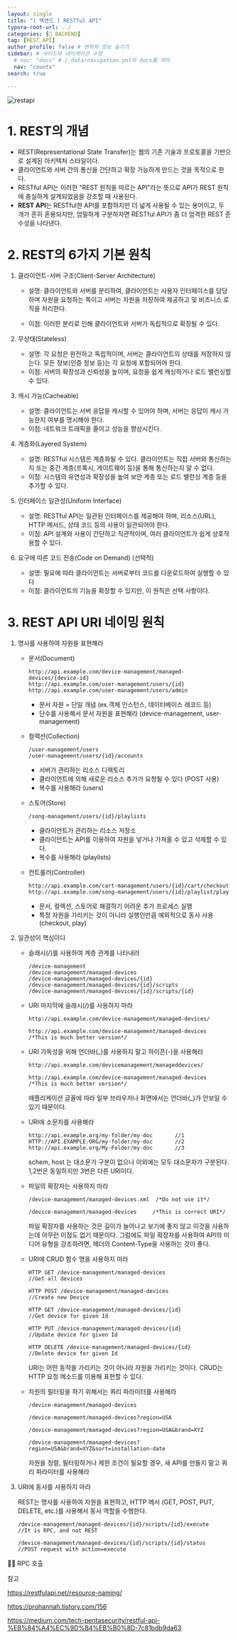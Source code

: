 ```yaml
---
layout: single
title: "[ 백엔드 ] RESTful API"
typora-root-url: ../
categories: [📌 BACKEND]
tag: [REST API]
author_profile: false # 연락처 정보 숨기기
sidebar: # 사이드바 네이게이션 수정
  # nav: "docs" # /_data/navigation.yml의 docs를 의미
  nav: "counts"
search: true

---
```


![restapi](/images/2024-08-23-first/restapi.png)

# 1. REST의 개념

- REST(Representational State Transfer)는 웹의 기존 기술과 프로토콜을 기반으로 설계된 아키텍처 스타일이다.
- 클라이언트와 서버 간의 통신을 간단하고 확장 가능하게 만드는 것을 목적으로 한다.
- RESTful API는 이러한 "REST 원칙을 따르는 API"라는 뜻으로 API가 REST 원칙에 충실하게 설계되었음을 강조할 때 사용된다.
- **REST API**는 RESTful한 API를 포함하지만 더 넓게 사용될 수 있는 용어이고, 두 개가 흔히 혼용되지만, 엄밀하게 구분하자면 RESTful API가 좀 더 엄격한 REST 준수성을 나타낸다.



# 2. REST의 6가지 기본 원칙

1. 클라이언트-서버 구조(Client-Server Architecture)

   - 설명: 클라이언트와 서버를 분리하여, 클라이언트는 사용자 인터페이스를 담당하며 자원을 요청하는 쪽이고 서버는 자원을 저장하여 제공하고 및 비즈니스 로직을 처리한다.

   - 이점: 이러한 분리로 인해 클라이언트와 서버가 독립적으로 확장될 수 있다.

2. 무상태(Stateless)

   - 설명: 각 요청은 완전하고 독립적이며, 서버는 클라이언트의 상태를 저장하지 않는다. 모든 정보(인증 정보 등)는 각 요청에 포함되어야 한다.
   - 이점: 서버의 확장성과 신뢰성을 높이며, 요청을 쉽게 캐싱하거나 로드 밸런싱할 수 있다.

3. 캐시 가능(Cacheable)

   - 설명: 클라이언트는 서버 응답을 캐시할 수 있어야 하며, 서버는 응답이 캐시 가능한지 여부를 명시해야 한다.
   - 이점: 네트워크 트래픽을 줄이고 성능을 향상시킨다.

4. 계층화(Layered System)

   - 설명: RESTful 시스템은 계층화될 수 있다. 클라이언트는 직접 서버와 통신하는지 또는 중간 계층(프록시, 게이트웨이 등)을 통해 통신하는지 알 수 없다.
   - 이점: 시스템의 유연성과 확장성을 높여 보안 계층 또는 로드 밸런싱 계층 등을 추가할 수 있다.

5. 인터페이스 일관성(Uniform Interface)

   - 설명: RESTful API는 일관된 인터페이스를 제공해야 하며, 리소스(URL), HTTP 메서드, 상태 코드 등의 사용이 일관되어야 한다.
   - 이점: API 설계와 사용이 간단하고 직관적이며, 여러 클라이언트가 쉽게 상호작용할 수 있다.

6. 요구에 따른 코드 전송(Code on Demand) (선택적)

   - 설명: 필요에 따라 클라이언트는 서버로부터 코드를 다운로드하여 실행할 수 있다
   - 이점: 클라이언트의 기능을 확장할 수 있지만, 이 원칙은 선택 사항이다.



# 3. REST API URI 네이밍 원칙

1. 명사를 사용하여 자원을 표현해라

   - 문서(Document)

     ```
     http://api.example.com/device-management/managed-devices/{device-id}
     http://api.example.com/user-management/users/{id}
     http://api.example.com/user-management/users/admin
     ```

     - 문서 자원 = 단일 개념 (ex.객체 인스턴스, 데이터베이스 레코드 등)
     - 단수를 사용해서 문서 자원을 표현해라 (device-management, user-management)

   - 컬렉션(Collection)

     ```
     /user-management/users
     /user-management/users/{id}/accounts
     ```

     - 서버가 관리하는 리소스 디렉토리
     - 클라이언트에 의해 새로운 리소스 추가가 요청될 수 있다 (POST 사용)
     - 복수를 사용해라 (users)

   - 스토어(Store)

     ```
     /song-management/users/{id}/playlists
     ```

     - 클라이언트가 관리하는 리소스 저장소
     - 클라이언트는 API를 이용하여 자원을 넣거나 가져올 수 있고 삭제할 수 있다.
     - 복수를 사용해라 (playlists)

   - 컨트롤러(Controller)

     ```
     http://api.example.com/cart-management/users/{id}/cart/checkout  http://api.example.com/song-management/users/{id}/playlist/play
     ```

     - 문서, 컬렉션, 스토어로 해결하기 어려운 추가 프로세스 실행
     - 특정 자원을 가리키는 것이 아니라 실행인만큼 예외적으로 동사 사용 (checkout, play)

2. 일관성이 핵심이다

   - 슬래시(/)를 사용하여 계층 관계를 나타내라

     ```
     /device-management
     /device-management/managed-devices
     /device-management/managed-devices/{id}
     /device-management/managed-devices/{id}/scripts
     /device-management/managed-devices/{id}/scripts/{id}
     ```

   - URI 마지막에 슬래시(/)를 사용하지 마라

     ```
     http://api.example.com/device-management/managed-devices/ 
     
     http://api.example.com/device-management/managed-devices         /*This is much better version*/
     ```

   - URI 가독성을 위해 언더바(_)를 사용하지 말고 하이픈(-)을 사용해라

     ```
     http://api.example.com/devicemanagement/manageddevices/
     
     http://api.example.com/device-management/managed-devices 	
     /*This is much better version*/
     ```

     애플리케이션 글꼴에 따라 일부 브라우저나 화면에서는 언더바(_)가 안보일 수 있기 때문이다.

   - URI에 소문자를 사용해라

     ```
     http://api.example.org/my-folder/my-doc       //1
     HTTP://API.EXAMPLE.ORG/my-folder/my-doc       //2
     http://api.example.org/My-Folder/my-doc       //3
     ```

     schem, host 는 대소문가 구분이 없으나 이외에는 모두 대소문자가 구분된다. 1,2번은 동일하지만 3번은 다른 URI이다.

   - 파일의 확장자는 사용하지 마라

     ```
     /device-management/managed-devices.xml  /*Do not use it*/
     
     /device-management/managed-devices 	/*This is correct URI*/
     ```

     파일 확장자를 사용하는 것은 길이가 늘어나고 보기에 좋지 않고 이것을 사용하는데 아무런 이점도 없기 때문이다. 그럼에도 파일 확장자를 사용하여 API의 미디어 유형을 강조하려면, 헤더의 Content-Type을 사용하는 것이 좋다.

   - URI에 CRUD 함수 명을 사용하지 마라

     ```
     HTTP GET /device-management/managed-devices  			
     //Get all devices
     
     HTTP POST /device-management/managed-devices  			
     //Create new Device
     
     HTTP GET /device-management/managed-devices/{id}  		
     //Get device for given Id
     
     HTTP PUT /device-management/managed-devices/{id}  		
     //Update device for given Id
     
     HTTP DELETE /device-management/managed-devices/{id}  	
     //Delete device for given Id
     ```

     URI는 어떤 동작을 가리키는 것이 아니라 자원을 가리키는 것이다. CRUD는 HTTP 요청 메소드를 이용해 표현할 수 있다.

   - 자원의 필터링을 하기 위해서는 쿼리 파라미터를 사용해라

     ```
     /device-management/managed-devices
     
     /device-management/managed-devices?region=USA
     
     /device-management/managed-devices?region=USA&brand=XYZ
     
     /device-management/managed-devices?region=USA&brand=XYZ&sort=installation-date
     ```

     자원을 정렬, 필터링하거나 제한 조건이 필요할 경우, 새 API를 만들지 말고 쿼리 파라미터를 사용해라

3. URI에 동사를 사용하지 마라

   REST는 명사를 사용하여 자원을 표현하고, HTTP 메서 (GET, POST, PUT, DELETE, etc.)를 사용해서 동사 역할을 수행한다. 

   ```
   /device-management/managed-devices/{id}/scripts/{id}/execute    
   //It is RPC, and not REST
   
   /device-management/managed-devices/{id}/scripts/{id}/status		
   //POST request with action=execute
   ```

   

✍🏻 RPC 호출



참고

https://restfulapi.net/resource-naming/

https://prohannah.tistory.com/156

https://medium.com/tech-pentasecurity/restful-api-%EB%84%A4%EC%9D%B4%EB%B0%8D-7c81bdb9da63
